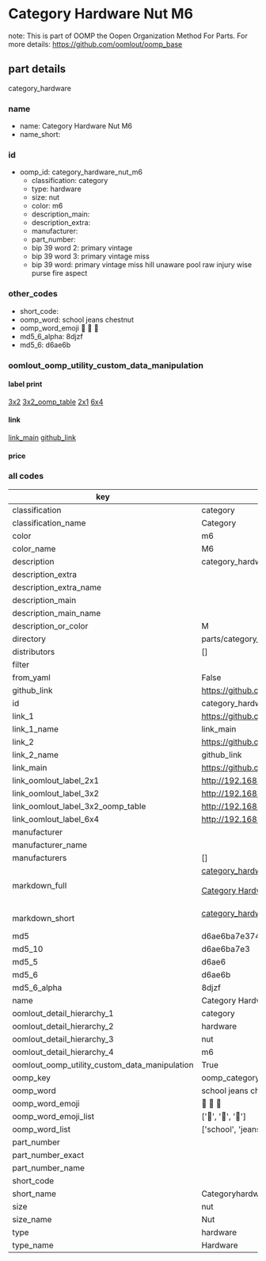 # Category Hardware Nut M6  

note: This is part of OOMP the Oopen Organization Method For Parts. For more details: https://github.com/oomlout/oomp_base

##  part details



category_hardware

### name
* name: Category Hardware Nut M6
* name_short: 
### id
* oomp_id: category_hardware_nut_m6
  * classification: category
  * type: hardware
  * size: nut
  * color: m6
  * description_main: 
  * description_extra: 
  * manufacturer: 
  * part_number: 
  * bip 39 word 2: primary vintage
  * bip 39 word 3: primary vintage miss
  * bip 39 word: primary vintage miss hill unaware pool raw injury wise purse fire aspect

### other_codes
* short_code: 
* oomp_word: school jeans chestnut
* oomp_word_emoji :school: :jeans: :chestnut:
* md5_6_alpha: 8djzf
* md5_6: d6ae6b






### oomlout_oomp_utility_custom_data_manipulation
#### label print
[3x2](http://192.168.1.245:1112/?label=oomp%208djzf)
[3x2_oomp_table](http://192.168.1.107:1112/?label=oomp%208djzf)
[2x1](http://192.168.1.242:1112/?label=oomp%208djzf)
[6x4](http://192.168.1.55:1112/?label=oomp%208djzf)    

#### link

[link_main](https://github.com/oomlout/oomlout_oomp_current_version_messy/tree/main/parts/category_hardware_nut_m6) [github_link](https://github.com/oomlout/oomlout_oomp_part_src/tree/main/parts/category_hardware_nut_m6)                             

#### price







### all codes 
| key | value |  
| --- | --- |  
| classification | category |  
| classification_name | Category |  
| color | m6 |  
| color_name | M6 |  
| description | category_hardware |  
| description_extra |  |  
| description_extra_name |  |  
| description_main |  |  
| description_main_name |  |  
| description_or_color | M  |  
| directory | parts/category_hardware_nut_m6 |  
| distributors | [] |  
| filter |  |  
| from_yaml | False |  
| github_link | https://github.com/oomlout/oomlout_oomp_part_src/tree/main/parts/category_hardware_nut_m6 |  
| id | category_hardware_nut_m6 |  
| link_1 | https://github.com/oomlout/oomlout_oomp_current_version_messy/tree/main/parts/category_hardware_nut_m6 |  
| link_1_name | link_main |  
| link_2 | https://github.com/oomlout/oomlout_oomp_part_src/tree/main/parts/category_hardware_nut_m6 |  
| link_2_name | github_link |  
| link_main | https://github.com/oomlout/oomlout_oomp_current_version_messy/tree/main/parts/category_hardware_nut_m6 |  
| link_oomlout_label_2x1 | http://192.168.1.242:1112/?label=oomp%208djzf |  
| link_oomlout_label_3x2 | http://192.168.1.245:1112/?label=oomp%208djzf |  
| link_oomlout_label_3x2_oomp_table | http://192.168.1.107:1112/?label=oomp%208djzf |  
| link_oomlout_label_6x4 | http://192.168.1.55:1112/?label=oomp%208djzf |  
| manufacturer |  |  
| manufacturer_name |  |  
| manufacturers | [] |  
| markdown_full | [category_hardware_nut_m6](https://github.com/oomlout/oomlout_oomp_current_version_messy/tree/main/parts/category_hardware_nut_m6)<br>[](https://github.com/oomlout/oomlout_oomp_current_version_messy/tree/main/parts/category_hardware_nut_m6)<br>[Category Hardware Nut M6](https://github.com/oomlout/oomlout_oomp_current_version_messy/tree/main/parts/category_hardware_nut_m6)<br><br> |  
| markdown_short | [category_hardware_nut_m6](https://github.com/oomlout/oomlout_oomp_current_version_messy/tree/main/parts/category_hardware_nut_m6)<br><br> |  
| md5 | d6ae6ba7e3743652a07636bb1bbd0d55 |  
| md5_10 | d6ae6ba7e3 |  
| md5_5 | d6ae6 |  
| md5_6 | d6ae6b |  
| md5_6_alpha | 8djzf |  
| name | Category Hardware Nut M6 |  
| oomlout_detail_hierarchy_1 | category |  
| oomlout_detail_hierarchy_2 | hardware |  
| oomlout_detail_hierarchy_3 | nut |  
| oomlout_detail_hierarchy_4 | m6 |  
| oomlout_oomp_utility_custom_data_manipulation | True |  
| oomp_key | oomp_category_hardware_nut_m6 |  
| oomp_word | school jeans chestnut |  
| oomp_word_emoji | :school: :jeans: :chestnut: |  
| oomp_word_emoji_list | [':school:', ':jeans:', ':chestnut:'] |  
| oomp_word_list | ['school', 'jeans', 'chestnut'] |  
| part_number |  |  
| part_number_exact |  |  
| part_number_name |  |  
| short_code |  |  
| short_name | Categoryhardware |  
| size | nut |  
| size_name | Nut |  
| type | hardware |  
| type_name | Hardware |  
